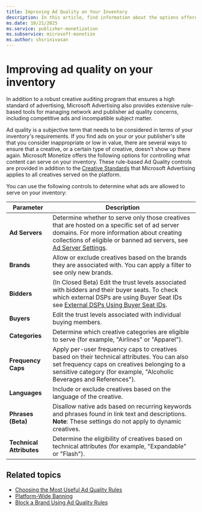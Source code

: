 ```yaml
---
title: Improving Ad Quality on Your Inventory
description: In this article, find information about the options offered by Monetize to control what content can serve on your inventory.
ms.date: 10/21/2025
ms.service: publisher-monetization
ms.subservice: microsoft-monetize
ms.author: shsrinivasan
---
```


# Improving ad quality on your inventory

In addition to a robust creative auditing program that ensures a high standard of advertising, Microsoft Advertising also provides extensive rule-based tools for managing network and publisher ad quality concerns, including competitive ads and incompatible subject matter.

Ad quality is a subjective term that needs to be considered in terms of your inventory's requirements. If you find ads on your or your publisher's site that you consider inappropriate or low in value, there are several ways to ensure that a creative, or a certain type of creative, doesn't show up there again. Microsoft Monetize offers the following options for controlling what content can serve on your inventory. These rule-based Ad Quality controls are provided in addition to the [Creative Standards](creative-standards.md) that Microsoft Advertising applies to all creatives served on the platform.

You can use the following controls to determine what ads are allowed to serve on your inventory:

| Parameter | Description |
|---|---|
| **Ad Servers** | Determine whether to serve only those creatives that are hosted on a specific set of ad server domains. For more information about creating collections of eligible or banned ad servers, see [Ad Server Settings](ad-server-settings.md). |
| **Brands** | Allow or exclude creatives based on the brands they are associated with. You can apply a filter to see only new brands. |
|**Bidders**| (In Closed Beta) Edit the trust levels associated with bidders and their buyer seats. To check which external DSPs are using Buyer Seat IDs see [External DSPs Using Buyer Seat IDs](external-dsps-using-buyer-seat-ids.md). |
| **Buyers** | Edit the trust levels associated with individual buying members. |
| **Categories** | Determine which creative categories are eligible to serve (for example, "Airlines" or "Apparel"). |
| **Frequency Caps** | Apply per-user frequency caps to creatives based on their technical attributes. You can also set frequency caps on creatives belonging to a sensitive category (for example, "Alcoholic Beverages and References"). |
| **Languages** | Include or exclude creatives based on the language of the creative. |
|**Phrases (Beta)**| Disallow native ads based on recurring keywords and phrases found in link text and descriptions. <br> **Note**: These settings do not apply to dynamic creatives. |
| **Technical Attributes** | Determine the eligibility of creatives based on technical attributes (for example, "Expandable" or "Flash"). |

## Related topics

- [Choosing the Most Useful Ad Quality Rules](choosing-the-most-useful-ad-quality-rules.md)
- [Platform-Wide Banning](platform-wide-banning.md)
- [Block a Brand Using Ad Quality Rules](block-a-brand-using-ad-quality-rules.md)

